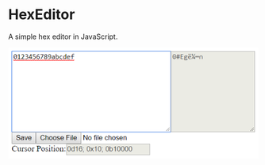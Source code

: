 HexEditor
=========

A simple hex editor in JavaScript.

![Screenshot](/Screenshots/HexEditor-Screenshot.png?raw=true "Screenshot")